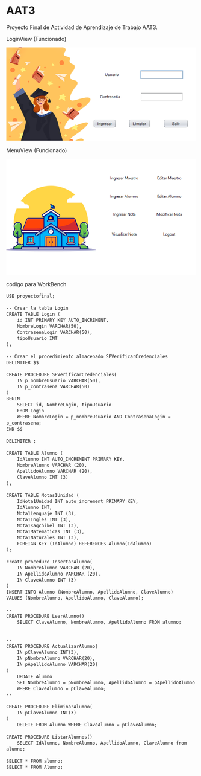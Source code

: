 # AAT3

Proyecto Final de Actividad de Aprendizaje de Trabajo AAT3.

LoginView (Funcionado)

![LoginView](https://github.com/byron641/AAT3/blob/main/app/src/main/resources/LoginView.png)

MenuView (Funcionado) 

![MenuView](https://github.com/byron641/AAT3/blob/main/app/src/main/resources/MenuView.png)

codigo para WorkBench 

```
USE proyectofinal;

-- Crear la tabla Login
CREATE TABLE Login (
    id INT PRIMARY KEY AUTO_INCREMENT,
    NombreLogin VARCHAR(50),
    ContrasenaLogin VARCHAR(50),
    tipoUsuario INT 
);

-- Crear el procedimiento almacenado SPVerificarCredenciales
DELIMITER $$

CREATE PROCEDURE SPVerificarCredenciales(
    IN p_nombreUsuario VARCHAR(50),
    IN p_contrasena VARCHAR(50)
)
BEGIN
    SELECT id, NombreLogin, tipoUsuario
    FROM Login
    WHERE NombreLogin = p_nombreUsuario AND ContrasenaLogin = p_contrasena;
END $$

DELIMITER ;

CREATE TABLE Alumno (
	IdAlumno INT AUTO_INCREMENT PRIMARY KEY,
	NombreAlumno VARCHAR (20),
    ApellidoAlumno VARCHAR (20),
	ClaveAlumno INT (3)
);

CREATE TABLE Notas1Unidad (
	IdNota1Unidad INT auto_increment PRIMARY KEY,
	IdAlumno INT,
    Nota1Lenguaje INT (3),
    Nota1Ingles INT (3),
    Nota1Kaqchikel INT (3),
    Nota1Matematicas INT (3),
    Nota1Naturales INT (3),
    FOREIGN KEY (IdAlumno) REFERENCES Alumno(IdAlumno) 
);

create procedure InsertarAlumno(
	IN NombreAlumno VARCHAR (20),
    IN ApellidoAlumno VARCHAR (20),
	IN ClaveAlumno INT (3)
)
INSERT INTO Alumno (NombreAlumno, ApellidoAlumno, ClaveAlumno)
VALUES (NombreAlumno, ApellidoAlumno, ClaveAlumno);

--
CREATE PROCEDURE LeerAlumno()
    SELECT ClaveAlumno, NombreAlumno, ApellidoAlumno FROM alumno;

    
--
CREATE PROCEDURE ActualizarAlumno(
    IN pClaveAlumno INT(3),
    IN pNombreAlumno VARCHAR(20),
    IN pApellidoAlumno VARCHAR(20)
)
    UPDATE Alumno
    SET NombreAlumno = pNombreAlumno, ApellidoAlumno = pApellidoAlumno
    WHERE ClaveAlumno = pClaveAlumno;
--

CREATE PROCEDURE EliminarAlumno(
    IN pClaveAlumno INT(3)
)
    DELETE FROM Alumno WHERE ClaveAlumno = pClaveAlumno;

CREATE PROCEDURE ListarAlumnos()
	SELECT IdAlumno, NombreAlumno, ApellidoAlumno, ClaveAlumno from alumno;

SELECT * FROM alumno;
SELECT * FROM Alumno;
```
